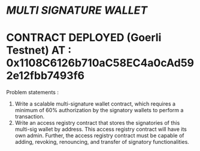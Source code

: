 # _MULTI SIGNATURE WALLET_

# CONTRACT DEPLOYED (Goerli Testnet) AT : 0x1108C6126b710aC58EC4a0cAd592e12fbb7493f6

Problem statements :

1. Write a scalable multi-signature wallet contract, which requires a minimum of 60% authorization by the signatory wallets to perform a transaction.
2. Write an access registry contract that stores the signatories of this multi-sig wallet by address. This access registry contract will have its own admin. Further, the access registry contract must be capable of adding, revoking, renouncing, and transfer of signatory functionalities.
